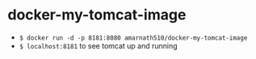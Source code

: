 # docker-my-tomcat-image

- `$ docker run -d -p 8181:8080 amarnath510/docker-my-tomcat-image`
- `$ localhost:8181` to see tomcat up and running
